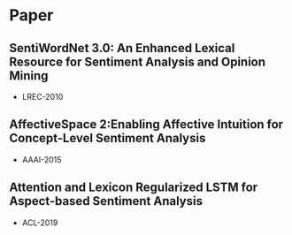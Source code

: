 # Paper

## SentiWordNet 3.0: An Enhanced Lexical Resource for Sentiment Analysis and Opinion Mining

* LREC-2010

## AffectiveSpace 2:Enabling Affective Intuition for Concept-Level Sentiment Analysis

* AAAI-2015

## Attention and Lexicon Regularized LSTM for Aspect-based Sentiment Analysis

* ACL-2019